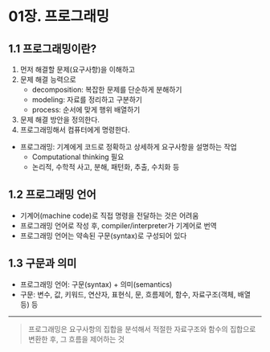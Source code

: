 # 01장. 프로그래밍

## 1.1 프로그래밍이란?

1. 먼저 해결할 문제(요구사항)을 이해하고
2. 문제 해결 능력으로
	- decomposition: 복잡한 문제를 단순하게 분해하기
	- modeling: 자료를 정리하고 구분하기
	- process: 순서에 맞게 행위 배열하기
3. 문제 해결 방안을 정의한다.
4. 프로그래밍해서 컴퓨터에게 명령한다.

- 프로그래밍: 기계에게 코드로 정확하고 상세하게 요구사항을 설명하는 작업
	- Computational thinking 필요
	- 논리적, 수학적 사고, 분해, 패턴화, 추출, 수치화 등

## 1.2 프로그래밍 언어
- 기계어(machine code)로 직접 명령을 전달하는 것은 어려움
- 프로그래밍 언어로 작성 후, compiler/interpreter가 기계어로 번역
- 프로그래밍 언어는 약속된 구문(syntax)로 구성되어 있다

## 1.3 구문과 의미
- 프로그래밍 언어: 구문(syntax) + 의미(semantics)
- 구문: 변수, 값, 키워드, 연산자, 표현식, 문, 흐름제어, 함수, 자료구조(객체, 배열 등) 등

---
> 프로그래밍은 요구사항의 집합을 분석해서 적절한 자료구조와 함수의 집합으로 변환한 후, 그 흐름을 제어하는 것

